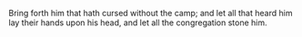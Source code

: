 Bring forth him that hath cursed without the camp; and let all that heard him lay their hands upon his head, and let all the congregation stone him.
